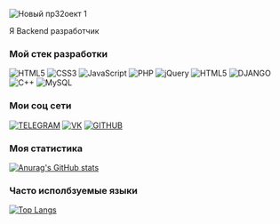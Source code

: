 ![Новый пр32оект 1](https://user-images.githubusercontent.com/93602867/227731178-770541d8-71ea-4396-bb31-1dd0eec5fe99.png)

Я Backend разработчик

### Мой стек разработки

![HTML5](https://img.shields.io/badge/-HTML5-595959?style=for-the-badge&logo=html5) ![CSS3](https://img.shields.io/badge/-CSS3-595959?style=for-the-badge&logo=css3) ![JavaScript](https://img.shields.io/badge/-JavaScript-595959?style=for-the-badge&logo=javascript) ![PHP](https://img.shields.io/badge/-PHP-595959?style=for-the-badge&logo=php) ![jQuery](https://img.shields.io/badge/-jQuery-595959?style=for-the-badge&logo=jquery) ![HTML5](https://img.shields.io/badge/-Python-595959?style=for-the-badge&logo=python) ![DJANGO](https://img.shields.io/badge/-Django-595959?style=for-the-badge&logo=django) ![C++](https://img.shields.io/badge/-C++-595959?style=for-the-badge&logo=C%2b%2b) ![MySQL](https://img.shields.io/badge/-MySQL-595959?style=for-the-badge&logo=mysql)

### Мои соц сети

<a href="https://t.me/DanilChagarnoy">![TELEGRAM](https://img.shields.io/badge/-telegram-595959?style=for-the-badge&logo=telegram)</a> <a href="https://vk.com/danilggh">![VK](https://img.shields.io/badge/-VK-595959?style=for-the-badge&logo=vk)</a> <a href="https://github.com/Danil148">![GITHUB](https://img.shields.io/badge/-GUTHUB-595959?style=for-the-badge&logo=github)</a>

### Моя статистика

[![Anurag's GitHub stats](https://github-readme-stats.vercel.app/api?username=Danil148&show_icons=true&theme=dark)](https://github.com/anuraghazra/github-readme-stats)

### Часто исполбзуемые языки

[![Top Langs](https://github-readme-stats.vercel.app/api/top-langs/?username=Danil148&layout=compact)](https://github.com/anuraghazra/github-readme-stats)
